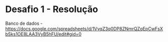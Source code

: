 # Desafio 1 - Resolução
Banco de dados - https://docs.google.com/spreadsheets/d/1VvqZ3q0DP8ZNmrQZqEpCwFsXbSks1OE8LAA3VyB5hFU/edit#gid=0
